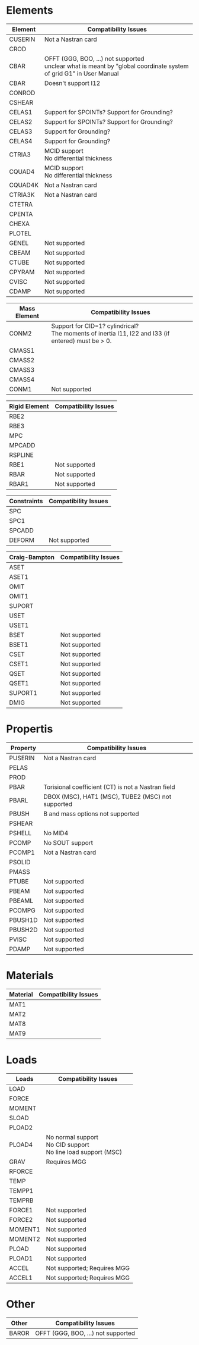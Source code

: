 
# Elements

| Element | Compatibility Issues |
| ------  | ---  |
| CUSERIN | Not a Nastran card |
| CROD    |   |
| CBAR    | OFFT (GGG, BOO, ...) not supported <br> unclear what is meant by "global coordinate system of grid G1" in User Manual |
| CBAR    | Doesn't support I12 |
| CONROD  |   |
| CSHEAR  |   |
| CELAS1  | Support for SPOINTs?  Support for Grounding? |
| CELAS2  | Support for SPOINTs?  Support for Grounding? |
| CELAS3  | Support for Grounding? |
| CELAS4  | Support for Grounding? |
| CTRIA3  | MCID support <br> No differential thickness  |
| CQUAD4  | MCID support <br> No differential thickness  |
| CQUAD4K | Not a Nastran card         |
| CTRIA3K | Not a Nastran card         |
| CTETRA  |   |
| CPENTA  |   |
| CHEXA   |   |
| PLOTEL  |   |
| GENEL   | Not supported |
| CBEAM   | Not supported |
| CTUBE   | Not supported |
| CPYRAM  | Not supported |
| CVISC   | Not supported |
| CDAMP   | Not supported |

| Mass Element | Compatibility Issues |
| ------       | ---  |
| CONM2        | Support for CID=1?  cylindrical? <br> The moments of inertia I11, I22 and I33 (if entered) must be > 0. |
| CMASS1       |   |
| CMASS2       |   |
| CMASS3       |   |
| CMASS4       |   |
| CONM1        | Not supported |

| Rigid Element | Compatibility Issues |
| ------        | ---  |
| RBE2          |   |
| RBE3          |   |
| MPC           |   |
| MPCADD        |   |
| RSPLINE       |   |
| RBE1       | Not supported |
| RBAR       | Not supported |
| RBAR1      | Not supported |

| Constraints | Compatibility Issues |
| ------      | ---  |
| SPC         |   |
| SPC1        |   |
| SPCADD      |   |
| DEFORM      | Not supported |


| Craig-Bampton | Compatibility Issues |
| ------        | ---  |
| ASET       |   |
| ASET1      |   |
| OMIT       |   |
| OMIT1      |   |
| SUPORT     |   |
| USET       |   |
| USET1      |   |
| BSET       | Not supported |
| BSET1      | Not supported |
| CSET       | Not supported |
| CSET1      | Not supported |
| QSET       | Not supported |
| QSET1      | Not supported |
| SUPORT1    | Not supported |
| DMIG       | Not supported |

# Propertis

| Property | Compatibility Issues |
| ------   | ---  |
| PUSERIN  | Not a Nastran card |
| PELAS    |   |
| PROD     |   |
| PBAR     | Torisional coefficient (CT) is not a Nastran field |
| PBARL    | DBOX (MSC), HAT1 (MSC), TUBE2 (MSC) not supported |
| PBUSH    | B and mass options not supported  |
| PSHEAR   |                    |
| PSHELL   | No MID4            |
| PCOMP    | No SOUT support    |
| PCOMP1   | Not a Nastran card |
| PSOLID   |   |
| PMASS    |   |
| PTUBE    | Not supported  |
| PBEAM    | Not supported |
| PBEAML   | Not supported |
| PCOMPG   | Not supported |
| PBUSH1D  | Not supported |
| PBUSH2D  | Not supported |
| PVISC    | Not supported |
| PDAMP    | Not supported |

# Materials

| Material | Compatibility Issues |
| ------   | ---  |
| MAT1     |  |
| MAT2     |  |
| MAT8     |  |
| MAT9     |  |

# Loads

| Loads    | Compatibility Issues |
| ------   | ---  |
| LOAD     |   |
| FORCE    |   |
| MOMENT   |   |
| SLOAD    |   |
| PLOAD2   |   |
| PLOAD4   | No normal support <br> No CID support <br> No line load support (MSC)  |
| GRAV     | Requires MGG |
| RFORCE   |   |
| TEMP     |   |
| TEMPP1   |   |
| TEMPRB   |   |
| FORCE1   | Not supported |
| FORCE2   | Not supported |
| MOMENT1  | Not supported |
| MOMENT2  | Not supported |
| PLOAD    | Not supported |
| PLOAD1   | Not supported |
| ACCEL    | Not supported; Requires MGG |
| ACCEL1   | Not supported; Requires MGG |

# Other

| Other   | Compatibility Issues |
| ------  | ---  |
| BAROR   | OFFT (GGG, BOO, ...) not supported  |


